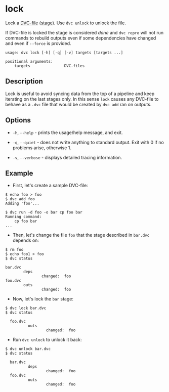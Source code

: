 # lock

Lock a [DVC-file](https://dvc.org/doc/user-guide/dvc-file-format)
([stage](/doc/commands-reference/run)). Use `dvc unlock` to unlock the file.

If DVC-file is locked the stage is considered _done_ and `dvc repro` will not
run commands to rebuild outputs even if some dependencies have changed and even
if `--force` is provided.

```usage
usage: dvc lock [-h] [-q] [-v] targets [targets ...]

positional arguments:
    targets               DVC-files
```

## Description

Lock is useful to avoid syncing data from the top of a pipeline and keep
iterating on the last stages only. In this sense `lock` causes any DVC-file to
behave as a `.dvc` file that would be created by `dvc add` ran on outputs.

## Options

- `-h`, `--help` - prints the usage/help message, and exit.

- `-q`, `--quiet` - does not write anything to standard output. Exit with 0 if
  no problems arise, otherwise 1.

- `-v`, `--verbose` - displays detailed tracing information.

## Example

- First, let's create a sample DVC-file:

```dvc
$ echo foo > foo
$ dvc add foo
Adding 'foo'...

$ dvc run -d foo -o bar cp foo bar
Running command:
	cp foo bar
...
```

- Then, let's change the file `foo` that the stage described in `bar.dvc`
  depends on:

```dvc
$ rm foo
$ echo foo1 > foo
$ dvc status

bar.dvc
        deps
                changed:  foo
foo.dvc
        outs
                changed:  foo
```

- Now, let's lock the `bar` stage:

```dvc
$ dvc lock bar.dvc
$ dvc status

  foo.dvc
          outs
                  changed:  foo
```

- Run `dvc unlock` to unlock it back:

```dvc
$ dvc unlock bar.dvc
$ dvc status

  bar.dvc
          deps
                  changed:  foo
  foo.dvc
          outs
                  changed:  foo
```
